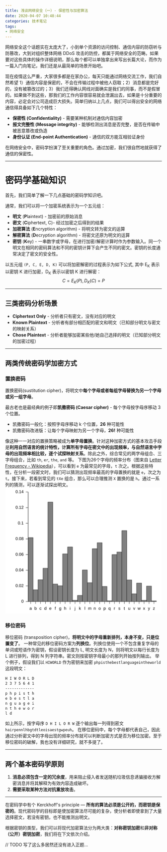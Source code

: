 ```yaml
---
title: 浅谈网络安全（一）- 保密性与加密算法
date: 2020-04-07 10:48:44
categories: 技术笔记
tags:
- 网络安全
---
```


网络安全这个话题实在太庞大了，小到单个资源的访问控制、通信内容的防窃听与防篡改，大到对组织整体网络 DDoS 攻击的防控，都属于网络安全的范畴。如果要对这些具体的操作详细说明，那么每个都可以单独拿出来写出长篇大论，而作为一篇入门向笔记，我们还是从最简单的场景开始吧。

现在疫情这么严重，大家很多都是在家办公，每天只能通过网络交流工作，我们自然希望 1）通信内容是保密的，不会在传输过程中被他人窃取；2）消息都是完好的，没有被篡改过的；3）我们还得确认网线对面确实是我们的同事，而不是假冒的。如果做不到这些，那我们的工作内容很容易就会泄漏出去，如果是十分重要的内容，必定会对公司造成巨大损失。简单归纳以上几点，我们可以得出安全的网络通信得具备如下几个特性：
* **保密性 (Confidentiality)** - 需要某种机制对通信内容加密
* **报文完整性 (Message integrity)** - 能够检测出消息是否完整，是否在传输中被恶意篡改或伪造
* **身份认证 (End-point Authentication)** - 通信的双方能互相验证身份

在网络安全中，密码学扮演了至关重要的角色。通过加密，我们很自然地就获得了通信的保密性。
<!--more-->
---
# 密码学基础知识
首先，我们简单了解一下几点基础的密码学知识吧。

通常，我们可以将一个加密系统表示为一个五元组：
* **明文** (**P**laintext) - 加密前的原始消息
* **密文** (**C**iphertext, C)- 经过加密之后得到的结果
* **加密算法** (**E**ncryption algorithm) - 将明文转为密文的运算
* **解密算法** (**D**ecryption algorithm) - 将密文还原为明文的运算
* **密钥** (**K**ey) - 一串数字或字母，在进行加密/解密计算时作为参数输入。同一个明文在相同的密码算法和不同的密钥计算下会产生不同的密文。密钥的长度通常决定了密文的安全性。

以五元组 `(P, C, E, D, K)` 可以将加密解密的过程表示为如下公式, 其中 E<sub>K</sub> 表示以密钥 K 进行加密，D<sub>K</sub> 表示以密钥 K 进行解密：$$C=E_{K}(P), \, D_{K}(C)=P$$

---
## 三类密码分析场景
* **Ciphertext Only** - 分析者只有密文，没有对应的明文
* **Known Plaintext** - 分析者有部分相匹配的密文和明文（已知部分明文与密文的映射关系）
* **Chose Plaintext** - 分析者能够加密某些他/她自己选择的明文（已知部分明文的加密过程）

---
## 两类传统密码学加密方式
### 置换密码
置换密码(sustitution cipher)，将明文中**每个字母或者每组字母替换为另一个字母或另一组字母**。

最古老也是最经典的例子即**凯撒密码 (Caesar cipher)** - 每个字母按字母序移动 3 个位置。
* 凯撒密码一般化：按照字母序移动 k 个位置，**26** 种可能性
* 凯撒密码改进版：让每个字母映射为另一个字母，**26!** 种可能性

像这种一一对应的置换策略被成为**单字母置换**。针对这种加密方式的基本攻击手段是**利用自然语言的统计特性，计算所有字母在密文中的出现频率，与自然语言中字母的出现频率相比较，逐个试探映射关系**。除此之外，综合常见的两字母组合、三字母组合，比如 `th`, `er`, `the`, `and` 等。
下图为26个字母的频率分布（图来自 [Letter Frequency - Wikipedia](https://en.wikipedia.org/wiki/Letter_frequency)），可以看到 `e` 为最常见的字母，`t` 次之。根据这些特性，在分析一段密文时，我们可以猜测出现频率最高的字母置换的就是 `e`，次之为 `t`。接下来，若看到常见的 `tXe` 组合，那么可以合理推测 `X` 置换的是 `h`。通过一系列的猜测，可以逐渐试探出明文。
![Letter frequency][1]

### 移位密码
移位密码 (transposition cipher)，**将明文中的字母重新排列，本身不变，只是位置变了**。
一种常见的移位密码方案为**列换位**。列换位使用一个不包含重复字母的单词或短语作为密钥，假设密钥长度为 L, 明文长度为 N，则将明文以每行长度为 L 进行排列，得到 N 列字符串。密文则按密钥字母最小的那列开始按列输出。
举个例子，假设我们以 `HIWORLD` 作为密钥来加密 `phpisthebestlanguageintheworld` 这段明文：
```
H I W O R L D
2 3 7 5 6 4 1
-------------
p h p i s t h
e b e s t l a 
n g u a g e i 
n t h e w o r 
l d
```
如上所示，按字母序 `D H I L O R W` 逐个输出每一列得到密文 `hairpennlhbgtdtleoisaestgwpeuh`。
在移位密码中，每个字母都代表自己，因此通过分析密文中的字母出现的频率分布就可以判断加密方式是否为移位加密。至于移位密码的破解，我也没有详细研究，就不多提了。

---
## 两个基本密码学原则
1. **消息必须包含一定的冗余度**，用来阻止侵入者发送随机垃圾信息诱骗接收方解密消息并将其解释为有效内容造成破坏。
2. **需要采取某种方法对抗重放攻击**。

---

在密码学中有个 Kerckhoff's principle — **所有的算法必须是公开的，而密钥是保密的**。现代密码学的目标即是使加密算法尽可能的复杂，使分析者即使拿到了大量选择密文，若没有密钥，也不能推测出明文。

根据密钥的类型，我们可以将现代加密算法分为两大类：**对称密钥加密**和**非对称（公开）密钥加密**，我们将在下文依次介绍。

// TODO 写了这么多居然还没有进入正题...
<!--

---
# 对称密钥加密

---
# 非对称密钥加密
-->

[1]:/uploads/images/letter_freq.svg


